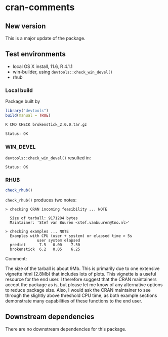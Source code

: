 cran-comments
================

## New version

This is a major update of the package.

## Test environments

-   local OS X install, 11.6, R 4.1.1
-   win-builder, using `devtools::check_win_devel()`
-   rhub

### Local build

Package built by

``` r
library("devtools")
build(manual = TRUE)
```

``` bash
R CMD CHECK brokenstick_2.0.0.tar.gz

Status: OK
```

### WIN_DEVEL

`devtools::check_win_devel()` resulted in:

    Status: OK

### RHUB

``` r
check_rhub()
```

`check_rhub()` produces two notes:

    > checking CRAN incoming feasibility ... NOTE
      
      Size of tarball: 9171284 bytes
      Maintainer: 'Stef van Buuren <stef.vanbuuren@tno.nl>'

    > checking examples ... NOTE
      Examples with CPU (user + system) or elapsed time > 5s
                  user system elapsed
      predict      7.5   0.00    7.50
      brokenstick  6.2   0.05    6.25

Comment:

The size of the tarball is about 9Mb. This is primarily due to one
extensive vignette html (2.8Mb) that includes lots of plots. This
vignette is a useful resource for the end user. I therefore suggest that
the CRAN maintainers accept the package as is, but please let me know of
any alternative options to reduce package size. Also, I would ask the
CRAN maintainer to see through the slightly above threshold CPU time, as
both example sections demonstrate many capabilities of these functions
to the end user.

## Downstream dependencies

There are no downstream dependencies for this package.
